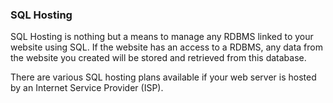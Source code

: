 ### SQL Hosting
SQL Hosting is nothing but a means to manage any RDBMS linked to your website using SQL. If the website has an access to a RDBMS, any data from the website you created will be stored and retrieved from this database.

There are various SQL hosting plans available if your web server is hosted by an Internet Service Provider (ISP).
